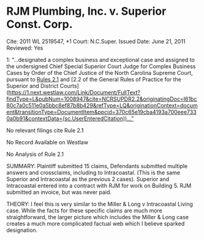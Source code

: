 # RJM Plumbing, Inc. v. Superior Const. Corp.

Cite: 2011 WL 2519547, *1
Court: N.C.Super.
Issued Date: June 21, 2011
Reviewed: Yes

1: “…designated a complex business and exceptional case and assigned to the undersigned Chief Special Superior Court Judge for Complex Business Cases by Order of the Chief Justice of the North Carolina Supreme Court, pursuant to [Rules 2.1](https://1.next.westlaw.com/Link/Document/FullText?findType=L&pubNum=1006366&cite=NCRSUPDR2.1&originatingDoc=I61bc80c7a0c511e0a5bbc8ef87b8b429&refType=LQ&originationContext=document&transitionType=DocumentItem&ppcid=370c65e19cba4193a700eee7330a0b91&contextData=(sc.UserEnteredCitation)) and [2.2 of the General Rules of Practice for the Superior and District Courts](https://1.next.westlaw.com/Link/Document/FullText?findType=L&pubNum=1008947&cite=NCRSUPDR2.2&originatingDoc=I61bc80c7a0c511e0a5bbc8ef87b8b429&refType=LQ&originationContext=document&transitionType=DocumentItem&ppcid=370c65e19cba4193a700eee7330a0b91&contextData=(sc.UserEnteredCitation))…”

No relevant filings cite Rule 2.1

No Record Available on Westlaw

No Analysis of Rule 2.1

SUMMARY: Plaintiff submitted 15 claims, Defendants submitted multiple answers and crossclaims, including to Intracoastal. (This is the same Superior and Intracoastal as the previous 2 cases). Superior and Intracoastal entered into a contract with RJM for work on Building 5. RJM submitted an invoice, but was never paid.

THEORY: I feel this is very similar to the Miller & Long v Intracoastal Living case. While the facts for these specific claims are much more straightforward, the larger picture which includes the Miller & Long case creates a much more complicated factual web which I believe sparked designation.